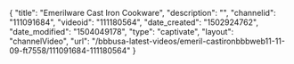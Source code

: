 {
    "title": "Emerilware Cast Iron Cookware",
    "description": "",
    "channelid": "111091684",
    "videoid": "111180564",
    "date_created": "1502924762",
    "date_modified": "1504049178",
    "type": "captivate",
    "layout": "channelVideo",
    "url": "\/bbbusa-latest-videos\/emeril-castironbbbweb11-11-09-ft7558\/111091684-111180564"
}